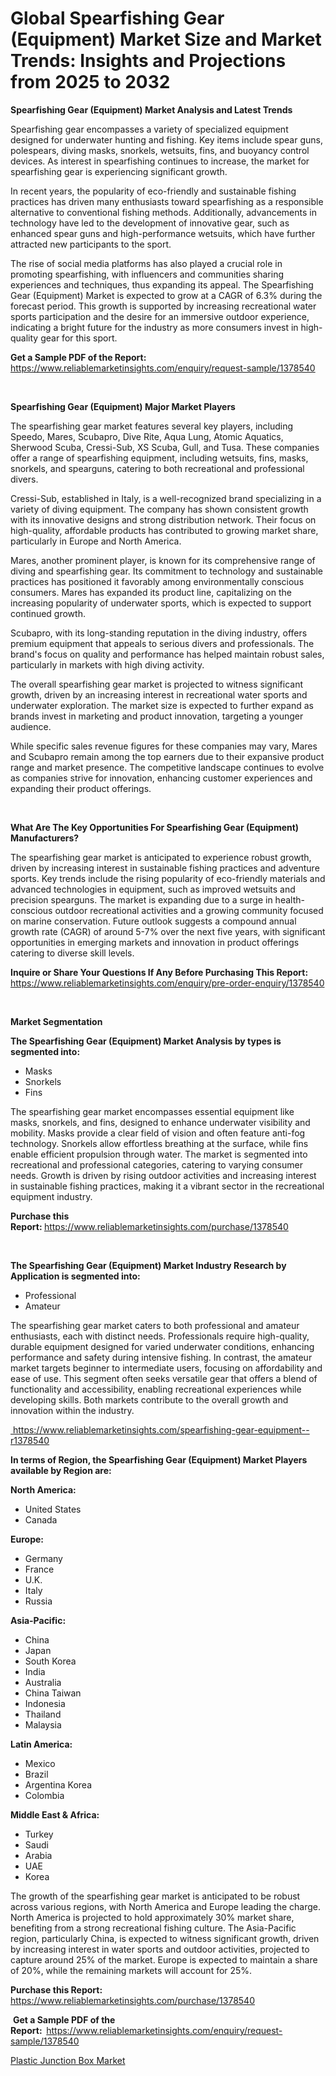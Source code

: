 <p><h1>Global Spearfishing Gear (Equipment) Market Size and Market Trends: Insights and Projections from 2025 to 2032</h1></p><p><strong>Spearfishing Gear (Equipment) Market Analysis and Latest Trends</strong></p>
<p><p>Spearfishing gear encompasses a variety of specialized equipment designed for underwater hunting and fishing. Key items include spear guns, polespears, diving masks, snorkels, wetsuits, fins, and buoyancy control devices. As interest in spearfishing continues to increase, the market for spearfishing gear is experiencing significant growth. </p><p>In recent years, the popularity of eco-friendly and sustainable fishing practices has driven many enthusiasts toward spearfishing as a responsible alternative to conventional fishing methods. Additionally, advancements in technology have led to the development of innovative gear, such as enhanced spear guns and high-performance wetsuits, which have further attracted new participants to the sport. </p><p>The rise of social media platforms has also played a crucial role in promoting spearfishing, with influencers and communities sharing experiences and techniques, thus expanding its appeal. The Spearfishing Gear (Equipment) Market is expected to grow at a CAGR of 6.3% during the forecast period. This growth is supported by increasing recreational water sports participation and the desire for an immersive outdoor experience, indicating a bright future for the industry as more consumers invest in high-quality gear for this sport.</p></p>
<p><strong>Get a Sample PDF of the Report:&nbsp;</strong> <a href="https://www.reliablemarketinsights.com/enquiry/request-sample/1378540?utm_campaign=2515&utm_medium=2&utm_source=Github&utm_content=ia&utm_term=02032025&utm_id=spearfishing-gear-equipment">https://www.reliablemarketinsights.com/enquiry/request-sample/1378540</a></p>
<p>&nbsp;</p>
<p><strong>Spearfishing Gear (Equipment) Major Market Players</strong></p>
<p><p>The spearfishing gear market features several key players, including Speedo, Mares, Scubapro, Dive Rite, Aqua Lung, Atomic Aquatics, Sherwood Scuba, Cressi-Sub, XS Scuba, Gull, and Tusa. These companies offer a range of spearfishing equipment, including wetsuits, fins, masks, snorkels, and spearguns, catering to both recreational and professional divers.</p><p>Cressi-Sub, established in Italy, is a well-recognized brand specializing in a variety of diving equipment. The company has shown consistent growth with its innovative designs and strong distribution network. Their focus on high-quality, affordable products has contributed to growing market share, particularly in Europe and North America.</p><p>Mares, another prominent player, is known for its comprehensive range of diving and spearfishing gear. Its commitment to technology and sustainable practices has positioned it favorably among environmentally conscious consumers. Mares has expanded its product line, capitalizing on the increasing popularity of underwater sports, which is expected to support continued growth.</p><p>Scubapro, with its long-standing reputation in the diving industry, offers premium equipment that appeals to serious divers and professionals. The brand's focus on quality and performance has helped maintain robust sales, particularly in markets with high diving activity.</p><p>The overall spearfishing gear market is projected to witness significant growth, driven by an increasing interest in recreational water sports and underwater exploration. The market size is expected to further expand as brands invest in marketing and product innovation, targeting a younger audience.</p><p>While specific sales revenue figures for these companies may vary, Mares and Scubapro remain among the top earners due to their expansive product range and market presence. The competitive landscape continues to evolve as companies strive for innovation, enhancing customer experiences and expanding their product offerings.</p></p>
<p>&nbsp;</p>
<p><strong>What Are The Key Opportunities For Spearfishing Gear (Equipment) Manufacturers?</strong></p>
<p><p>The spearfishing gear market is anticipated to experience robust growth, driven by increasing interest in sustainable fishing practices and adventure sports. Key trends include the rising popularity of eco-friendly materials and advanced technologies in equipment, such as improved wetsuits and precision spearguns. The market is expanding due to a surge in health-conscious outdoor recreational activities and a growing community focused on marine conservation. Future outlook suggests a compound annual growth rate (CAGR) of around 5-7% over the next five years, with significant opportunities in emerging markets and innovation in product offerings catering to diverse skill levels.</p></p>
<p><strong>Inquire or Share Your Questions If Any Before Purchasing This Report:</strong> <a href="https://www.reliablemarketinsights.com/enquiry/pre-order-enquiry/1378540?utm_campaign=2515&utm_medium=2&utm_source=Github&utm_content=ia&utm_term=02032025&utm_id=spearfishing-gear-equipment">https://www.reliablemarketinsights.com/enquiry/pre-order-enquiry/1378540</a></p>
<p>&nbsp;</p>
<p><strong>Market Segmentation</strong></p>
<p><strong>The Spearfishing Gear (Equipment) Market Analysis by types is segmented into:</strong></p>
<p><ul><li>Masks</li><li>Snorkels</li><li>Fins</li></ul></p>
<p><p>The spearfishing gear market encompasses essential equipment like masks, snorkels, and fins, designed to enhance underwater visibility and mobility. Masks provide a clear field of vision and often feature anti-fog technology. Snorkels allow effortless breathing at the surface, while fins enable efficient propulsion through water. The market is segmented into recreational and professional categories, catering to varying consumer needs. Growth is driven by rising outdoor activities and increasing interest in sustainable fishing practices, making it a vibrant sector in the recreational equipment industry.</p></p>
<p><strong>Purchase this Report:&nbsp;</strong><a href="https://www.reliablemarketinsights.com/purchase/1378540?utm_campaign=2515&utm_medium=2&utm_source=Github&utm_content=ia&utm_term=02032025&utm_id=spearfishing-gear-equipment">https://www.reliablemarketinsights.com/purchase/1378540</a></p>
<p>&nbsp;</p>
<p><strong>The Spearfishing Gear (Equipment) Market Industry Research by Application is segmented into:</strong></p>
<p><ul><li>Professional</li><li>Amateur</li></ul></p>
<p><p>The spearfishing gear market caters to both professional and amateur enthusiasts, each with distinct needs. Professionals require high-quality, durable equipment designed for varied underwater conditions, enhancing performance and safety during intensive fishing. In contrast, the amateur market targets beginner to intermediate users, focusing on affordability and ease of use. This segment often seeks versatile gear that offers a blend of functionality and accessibility, enabling recreational experiences while developing skills. Both markets contribute to the overall growth and innovation within the industry.</p></p>
<p><a href="https://www.reliablemarketinsights.com/spearfishing-gear-equipment--r1378540?utm_campaign=2515&utm_medium=2&utm_source=Github&utm_content=ia&utm_term=02032025&utm_id=spearfishing-gear-equipment">&nbsp;https://www.reliablemarketinsights.com/spearfishing-gear-equipment--r1378540</a></p>
<p><strong>In terms of Region, the Spearfishing Gear (Equipment) Market Players available by Region are:</strong></p>
<p>
    <p> <strong> North America: </strong>
        <ul>
            <li>United States</li>
            <li>Canada</li>
        </ul>
        </p> 
    <p> <strong> Europe: </strong>
        <ul>
            <li>Germany</li>
            <li>France</li>
            <li>U.K.</li>
            <li>Italy</li>
            <li>Russia</li>
        </ul>
        </p> 
    <p> <strong> Asia-Pacific: </strong>
        <ul>
            <li>China</li>
            <li>Japan</li>
            <li>South Korea</li>
            <li>India</li>
            <li>Australia</li>
            <li>China Taiwan</li>
            <li>Indonesia</li>
            <li>Thailand</li>
            <li>Malaysia</li>
        </ul>
        </p> 
    <p> <strong> Latin America: </strong>
        <ul>
            <li>Mexico</li>
            <li>Brazil</li>
            <li>Argentina Korea</li>
            <li>Colombia</li>
        </ul>
        </p> 
    <p> <strong> Middle East & Africa: </strong>
        <ul>
            <li>Turkey</li>
            <li>Saudi</li>
            <li>Arabia</li>
            <li>UAE</li>
            <li>Korea</li>
        </ul>
    </p>
    </p>
<p><p>The growth of the spearfishing gear market is anticipated to be robust across various regions, with North America and Europe leading the charge. North America is projected to hold approximately 30% market share, benefiting from a strong recreational fishing culture. The Asia-Pacific region, particularly China, is expected to witness significant growth, driven by increasing interest in water sports and outdoor activities, projected to capture around 25% of the market. Europe is expected to maintain a share of 20%, while the remaining markets will account for 25%.</p></p>
<p><strong>Purchase this Report: </strong><a href="https://www.reliablemarketinsights.com/purchase/1378540?utm_campaign=2515&utm_medium=2&utm_source=Github&utm_content=ia&utm_term=02032025&utm_id=spearfishing-gear-equipment">https://www.reliablemarketinsights.com/purchase/1378540</a></p>
<p>&nbsp;<strong>Get a Sample PDF of the Report:&nbsp;&nbsp;</strong><a href="https://www.reliablemarketinsights.com/enquiry/request-sample/1378540?utm_campaign=2515&utm_medium=2&utm_source=Github&utm_content=ia&utm_term=02032025&utm_id=spearfishing-gear-equipment">https://www.reliablemarketinsights.com/enquiry/request-sample/1378540</a></p>
<p><strong></strong></p>
<p><p><a href="https://github.com/barnickclara79/Market-Research-Report-List-1/blob/main/plastic-junction-box-market.md?utm_campaign=2515&utm_medium=2&utm_source=Github&utm_content=ia&utm_term=02032025&utm_id=spearfishing-gear-equipment">Plastic Junction Box Market</a></p></p>